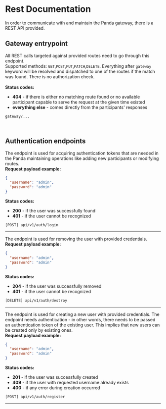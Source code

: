# Rest Documentation

In order to communicate with and maintain the Panda gateway, there is a REST API provided.


## Gateway entrypoint
All REST calls targeted against provided routes need to go through this endpoint. <br />
Supported methods: ```GET```,```POST```,```PUT```,```PATCH```,```DELETE```. 
Everything after ```gateway``` keyword will be resolved and dispatched to one of the routes if the match was found.
There is no authorization check. <br /><br />
**Status codes:** <br />
- **404** - if there is either no matching route found or no available participant capable to serve the request at the given time existed<br />
- **everything else** - comes directly from the participants' responses

```shell
gateway/...
```
<br />

## Authentication endpoints
The endpoint is used for acquiring authentication tokens that are needed in the Panda maintaining operations like adding new participants or modifying routes. <br />
**Request payload example:**
```json 
{
  "username": "admin",
  "password": "admin"
} 
```
**Status codes:** <br />
- **200** - if the user was successfully found <br />
- **401** - if the user cannot be recognized

```shell
[POST] api/v1/auth/login
```
---
The endpoint is used for removing the user with provided credentials. <br />
**Request payload example:**
```json 
{
  "username": "admin",
  "password": "admin"
} 
```
**Status codes:** <br />
- **204** - if the user was successfully removed <br />
- **401** - if the user cannot be recognized

```shell
[DELETE] api/v1/auth/destroy
```
---

The endpoint is used for creating a new user with provided credentials. The endpoint needs authentication - in other words, there needs to be passed an authentication token of the existing user. This implies that new users can be created only by existing ones. <br />
**Request payload example:**
```json 
{
  "username": "admin",
  "password": "admin"
} 
```
**Status codes:** <br />
- **201** - if the user was successfully created <br />
- **409** - if the user with requested username already exists <br />
- **400** - if any error during creation occurred

```shell
[POST] api/v1/auth/register
```
---
